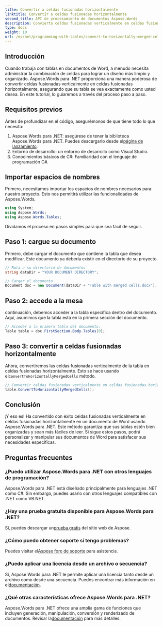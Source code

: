 ```yaml
---
title: Convertir a celdas fusionadas horizontalmente
linktitle: Convertir a celdas fusionadas horizontalmente
second_title: API de procesamiento de documentos Aspose.Words
description: Convierta celdas fusionadas verticalmente en celdas fusionadas horizontalmente en documentos de Word utilizando Aspose.Words para .NET. Guía paso a paso para un diseño de mesa perfecto.
type: docs
weight: 10
url: /es/net/programming-with-tables/convert-to-horizontally-merged-cells/
---
```

## Introducción

Cuando trabaja con tablas en documentos de Word, a menudo necesita administrar la combinación de celdas para lograr un diseño más limpio y organizado. Aspose.Words para .NET proporciona una manera poderosa de convertir celdas fusionadas verticalmente en celdas fusionadas horizontalmente, asegurando que su tabla se vea exactamente como usted desea. En este tutorial, lo guiaremos a través del proceso paso a paso.

## Requisitos previos

Antes de profundizar en el código, asegurémonos de que tiene todo lo que necesita:

1.  Aspose.Words para .NET: asegúrese de tener la biblioteca Aspose.Words para .NET. Puedes descargarlo desde el[página de lanzamiento](https://releases.aspose.com/words/net/).
2. Entorno de desarrollo: un entorno de desarrollo como Visual Studio.
3. Conocimientos básicos de C#: Familiaridad con el lenguaje de programación C#.

## Importar espacios de nombres

Primero, necesitamos importar los espacios de nombres necesarios para nuestro proyecto. Esto nos permitirá utilizar las funcionalidades de Aspose.Words.

```csharp
using System;
using Aspose.Words;
using Aspose.Words.Tables;
```

Dividamos el proceso en pasos simples para que sea fácil de seguir.

## Paso 1: cargue su documento

Primero, debe cargar el documento que contiene la tabla que desea modificar. Este documento ya debería existir en el directorio de su proyecto.

```csharp
// Ruta a su directorio de documentos
string dataDir = "YOUR DOCUMENT DIRECTORY";

// Cargar el documento
Document doc = new Document(dataDir + "Table with merged cells.docx");
```

## Paso 2: accede a la mesa

continuación, debemos acceder a la tabla específica dentro del documento. Aquí, asumimos que la tabla está en la primera sección del documento.

```csharp
// Acceder a la primera tabla del documento.
Table table = doc.FirstSection.Body.Tables[0];
```

## Paso 3: convertir a celdas fusionadas horizontalmente

 Ahora, convertiremos las celdas fusionadas verticalmente de la tabla en celdas fusionadas horizontalmente. Esto se hace usando el`ConvertToHorizontallyMergedCells` método.

```csharp
// Convertir celdas fusionadas verticalmente en celdas fusionadas horizontalmente
table.ConvertToHorizontallyMergedCells();
```

## Conclusión

¡Y eso es! Ha convertido con éxito celdas fusionadas verticalmente en celdas fusionadas horizontalmente en un documento de Word usando Aspose.Words para .NET. Este método garantiza que sus tablas estén bien organizadas y sean más fáciles de leer. Si sigue estos pasos, podrá personalizar y manipular sus documentos de Word para satisfacer sus necesidades específicas.

## Preguntas frecuentes

### ¿Puedo utilizar Aspose.Words para .NET con otros lenguajes de programación?  
Aspose.Words para .NET está diseñado principalmente para lenguajes .NET como C#. Sin embargo, puedes usarlo con otros lenguajes compatibles con .NET como VB.NET.

### ¿Hay una prueba gratuita disponible para Aspose.Words para .NET?  
 Sí, puedes descargar un[prueba gratis](https://releases.aspose.com/) del sitio web de Aspose.

### ¿Cómo puedo obtener soporte si tengo problemas?  
 Puedes visitar el[Aspose foro de soporte](https://forum.aspose.com/c/words/8) para asistencia.

### ¿Puedo aplicar una licencia desde un archivo o secuencia?  
Sí, Aspose.Words para .NET le permite aplicar una licencia tanto desde un archivo como desde una secuencia. Puedes encontrar más información en el[documentación](https://reference.aspose.com/words/net/).

### ¿Qué otras características ofrece Aspose.Words para .NET?  
 Aspose.Words para .NET ofrece una amplia gama de funciones que incluyen generación, manipulación, conversión y renderizado de documentos. Revisar la[documentación](https://reference.aspose.com/words/net/) para más detalles.